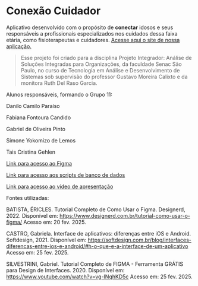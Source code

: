 # Conexão Cuidador
Aplicativo desenvolvido com o propósito de **conectar** idosos e seus responsáveis a profissionais especializados nos cuidados dessa faixa etária, como fisioterapeutas e cuidadores.
[Acesse aqui o site de nossa aplicação.](https://fabicandido.github.io/conexaocuidador)
>Esse projeto foi criado para a disciplina Projeto Integrador: Análise de Soluções Integradas para Organizações, da faculdade Senac São Paulo, no curso de Tecnologia em Análise e Desenvolvimento de Sistemas sob supervisão do professor Gustavo Moreira Calixto e da monitora Ruth Del Raso Garcia.

Alunos responsáveis, formando o Grupo 11:

Danilo Camilo Paraíso

Fabiana Fontoura Candido

Gabriel de Oliveira Pinto

Simone Yokomizo de Lemos

Tais Cristina Gehlen

[Link para acesso ao Figma](https://www.figma.com/design/MlSF8FvskwMbniLJQYsY4e/Figma-do-PI?node-id=0-1&p=f&t=NcwVnzkUUSM1k2Bq-0)

[Link para acesso aos scripts de banco de dados](https://github.com/FabiCandido/conexaocuidador/blob/79d741be29fded143ccfa84c979f7dfcf3aa72c5/Scripts%20Banco%20de%20Dados.txt)

[Link para acesso ao vídeo de apresentação](https://github.com/user-attachments/assets/deaaa3b8-37ac-4e30-a74f-287d90dd0778)

Fontes utilizadas:

BATISTA, ÉRICLES. Tutorial Completo de Como Usar o Figma. Designerd, 2022.
Disponível em: <https://www.designerd.com.br/tutorial-como-usar-o-figma/> Acesso
em: 20 fev. 2025.

CASTRO, Gabriela. Interface de aplicativos: diferenças entre iOS e Android.
Softdesign, 2021. Disponível em: <https://softdesign.com.br/blog/interfaces-diferencas-entre-ios-e-android/#h-o-que-e-a-interface-de-um-aplicativo> Acesso em:
25 fev. 2025.

SILVESTRINI, Gabriel. Tutorial Completo de FIGMA - Ferramenta GRÁTIS para
Design de Interfaces. 2020. Disponível em: <https://www.youtube.com/watch?v=vg-INqhKD5c> Acesso em: 25 fev. 2025.
